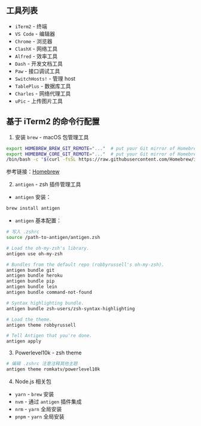 
## 工具列表

- `iTerm2` - 终端
- `VS Code` - 编辑器
- `Chrome` - 浏览器
- `ClashX` - 网络工具
- `Alfred` - 效率工具
- `Dash` - 开发文档工具
- `Paw` - 接口调试工具
- `SwitchHosts!` - 管理 host
- `TablePlus` - 数据库工具
- `Charles` - 网络代理工具
- `uPic` - 上传图片工具

## 基于 iTerm2 的命令行配置

1. 安装 `brew` - macOS 包管理工具

```sh
export HOMEBREW_BREW_GIT_REMOTE="..."  # put your Git mirror of Homebrew/brew here
export HOMEBREW_CORE_GIT_REMOTE="..."  # put your Git mirror of Homebrew/homebrew-core here
/bin/bash -c "$(curl -fsSL https://raw.githubusercontent.com/Homebrew/install/master/install.sh)"
```
参考链接：[Homebrew](https://docs.brew.sh/Installation)

2. `antigen` - zsh 插件管理工具

  - `antigen` 安装：

```sh
brew install antigen
```

  - `antigen` 基本配置：

```sh
# 写入 .zshrc
source /path-to-antigen/antigen.zsh

# Load the oh-my-zsh's library.
antigen use oh-my-zsh

# Bundles from the default repo (robbyrussell's oh-my-zsh).
antigen bundle git
antigen bundle heroku
antigen bundle pip
antigen bundle lein
antigen bundle command-not-found

# Syntax highlighting bundle.
antigen bundle zsh-users/zsh-syntax-highlighting

# Load the theme.
antigen theme robbyrussell

# Tell Antigen that you're done.
antigen apply
```

3. Powerlevel10k - zsh theme

```sh
# 编辑 .zshrc 注意注释其他主题
antigen theme romkatv/powerlevel10k
```

4. Node.js 相关包

- `yarn` - `brew` 安装
- `nvm` - 通过 `antigen` 插件集成
- `nrm` - `yarn` 全局安装
- `pnpm` - `yarn` 全局安装


